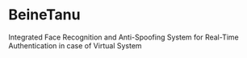 # BeineTanu
Integrated Face Recognition and Anti-Spoofing System for Real-Time Authentication in case of Virtual System
